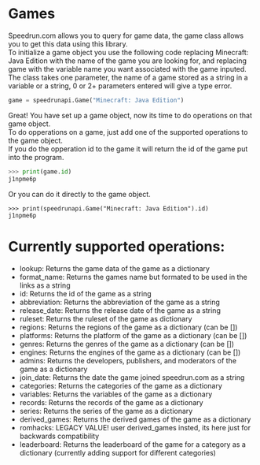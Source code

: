 Games
===
Speedrun.com allows you to query for game data, the game class allows you to get this data using this library.
<br>
To initialize a game object you use the following code replacing Minecraft: Java Edition with the name of the game you are looking for, and replacing game with the variable name you want associated with the game inputed. 
<br>
The class takes one parameter, the name of a game stored as a string in a variable or a string, 0 or 2+ parameters entered will give a type error.
```python
game = speedrunapi.Game("Minecraft: Java Edition")
```
Great! You have set up a game object, now its time to do operations on that game object.
<br>
To do opperations on a game, just add one of the supported operations to the game object.
<br>
If you do the opperation id to the game it will return the id of the game put into the program.
```python
>>> print(game.id)
j1npme6p
```
Or you can do it directly to the game object.
```{python}
>>> print(speedrunapi.Game("Minecraft: Java Edition").id)
j1npme6p
```
Currently supported operations:
===
- lookup: Returns the game data of the game as a dictionary
- format_name: Returns the games name but formated to be used in the links as a string
- id: Returns the id of the game as a string
- abbreviation: Returns the abbreviation of the game as a string
- release_date: Returns the release date of the game as a string
- ruleset: Returns the ruleset of the game as dictionary
- regions: Returns the regions of the game as a dictionary (can be [])
- platforms: Returns the platform of the game as a dictionary (can be [])
- genres: Returns the genres of the game as a dictionary (can be [])
- engines: Returns the engines of the game as a dictionary (can be [])
- admins: Returns the developers, publishers, and moderators of the game as a dictionary
- join_date: Returns the date the game joined speedrun.com as a string
- categories: Returns the categories of the game as a dictionary
- variables: Returns the variables of the game as a dictionary
- records: Returns the records of the game as a dictionary
- series: Returns the series of the game as a dictionary
- derived_games: Returns the derived games of the game as a dictionary
- romhacks: LEGACY VALUE! user derived_games insted, its here just for backwards compatibility
- leaderboard: Returns the leaderboard of the game for a category as a dictionary (currently adding support for different categories)
